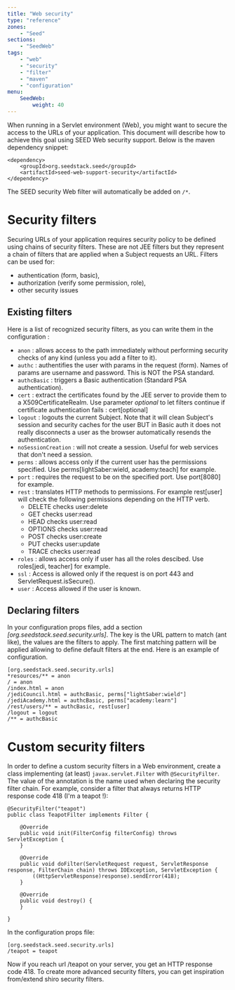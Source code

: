 ```yaml
---
title: "Web security"
type: "reference"
zones:
    - "Seed"
sections:
    - "SeedWeb"
tags:
    - "web"
    - "security"
    - "filter"
    - "maven"
    - "configuration"
menu:
    SeedWeb:
        weight: 40
---
```


When running in a Servlet environment (Web), you might want to secure the access to the URLs of your application. This
document will describe how to achieve this goal using SEED Web security support. Below is the maven dependency snippet:

    <dependency>
        <groupId>org.seedstack.seed</groupId>
        <artifactId>seed-web-support-security</artifactId>
    </dependency>

The SEED security Web filter will automatically be added on `/*`.

# Security filters 

Securing URLs of your application requires security policy to be defined using chains of security filters. These
are not JEE filters but they represent a chain of filters that are applied when a Subject requests an URL. Filters can be used for:

* authentication (form, basic), 
* authorization (verify some permission, role), 
* other security issues

## Existing filters

Here is a list of recognized security filters, as you can write them in the configuration :

- `anon` : allows access to the path immediately without performing security checks of any kind (unless you add a filter to it).
- `authc` : authentifies the user with params in the request (form). Names of params are username and password. This is NOT the PSA standard.
- `authcBasic` : triggers a Basic authentication (Standard PSA authentication).
- `cert` : extract the certificates found by the JEE server to provide them to a X509CertificateRealm. Use parameter *optional* to let filters continue if certificate authentication fails : cert[optional]
- `logout` : logouts the current Subject. Note that it will clean Subject's session and security caches for the user BUT in Basic auth it does not really disconnects a user as the browser automatically resends the authentication.
- `noSessionCreation` : will not create a session. Useful for web services that don't need a session.
- `perms` : allows access only if the current user has the permissions specified. Use perms[lightSaber:wield, academy:teach] for example.
- `port` : requires the request to be on the specified port. Use port[8080] for example.
- `rest` : translates HTTP methods to permissions. For example rest[user] will check the following permissions depending on the HTTP verb.
    - DELETE checks user:delete
    - GET checks user:read
    - HEAD checks user:read
    - OPTIONS checks user:read
    - POST checks user:create
    - PUT checks user:update
    - TRACE checks user:read
-  `roles` : allows access only if user has all the roles descibed. Use roles[jedi, teacher] for example.
-  `ssl` : Access is allowed only if the request is on port 443 and ServletRequest.isSecure().
-  `user` : Access allowed if the user is known.

## Declaring filters

In your configuration props files, add a section *[org.seedstack.seed.security.urls]*. The key is the URL pattern
to match (ant like), the values are the filters to apply. The first matching pattern will be applied allowing to define default
filters at the end. Here is an example of configuration.

	[org.seedstack.seed.security.urls]
	*resources/** = anon
	/ = anon
	/index.html = anon
	/jediCouncil.html = authcBasic, perms["lightSaber:wield"]
	/jediAcademy.html = authcBasic, perms["academy:learn"]
	/rest/users/** = authcBasic, rest[user]
	/logout = logout
	/** = authcBasic

# Custom security filters

In order to define a custom security filters in a Web environment, create a class implementing (at least) `javax.servlet.Filter` with `@SecurityFilter`.
The value of the annotation is the name used when declaring the security filter chain. For example, consider a filter that always returns HTTP response code 418 (I'm a teapot !):

	@SecurityFilter("teapot")
	public class TeapotFilter implements Filter {

		@Override
		public void init(FilterConfig filterConfig) throws ServletException {
		}

		@Override
		public void doFilter(ServletRequest request, ServletResponse response, FilterChain chain) throws IOException, ServletException {
			((HttpServletResponse)response).sendError(418);
		}

		@Override
		public void destroy() {
		}

	}


In the configuration props file:

	[org.seedstack.seed.security.urls]
	/teapot = teapot

Now if you reach url /teapot on your server, you get an HTTP response code 418. To create more advanced security filters,
you can get inspiration from/extend shiro security filters.